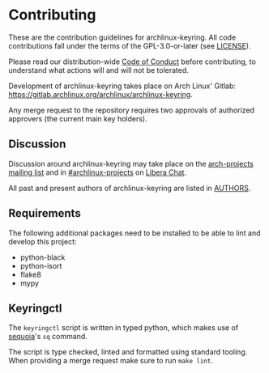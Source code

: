 # Contributing

These are the contribution guidelines for archlinux-keyring.
All code contributions fall under the terms of the GPL-3.0-or-later (see
[LICENSE](LICENSE)).

Please read our distribution-wide [Code of
Conduct](https://terms.archlinux.org/docs/code-of-conduct/) before
contributing, to understand what actions will and will not be tolerated.

Development of archlinux-keyring takes place on Arch Linux' Gitlab:
https://gitlab.archlinux.org/archlinux/archlinux-keyring.

Any merge request to the repository requires two approvals of authorized
approvers (the current main key holders).

## Discussion

Discussion around archlinux-keyring may take place on the [arch-projects
mailing list](https://lists.archlinux.org/listinfo/arch-projects) and in
[#archlinux-projects](ircs://irc.libera.chat/archlinux-projects) on [Libera
Chat](https://libera.chat/).

All past and present authors of archlinux-keyring are listed in
[AUTHORS](AUTHORS.md).

## Requirements

The following additional packages need to be installed to be able to lint
and develop this project:

* python-black
* python-isort
* flake8
* mypy

## Keyringctl

The `keyringctl` script is written in typed python, which makes use of
[sequoia](https://sequoia-pgp.org/)'s `sq` command.

The script is type checked, linted and formatted using standard tooling.
When providing a merge request make sure to run `make lint`.
